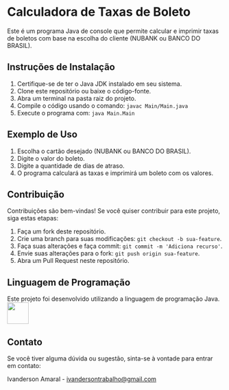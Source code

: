 # Calculadora de Taxas de Boleto

Este é um programa Java de console que permite calcular e imprimir taxas de boletos com base na escolha do cliente (NUBANK ou BANCO DO BRASIL).

## Instruções de Instalação

1. Certifique-se de ter o Java JDK instalado em seu sistema.
2. Clone este repositório ou baixe o código-fonte.
3. Abra um terminal na pasta raiz do projeto.
4. Compile o código usando o comando: `javac Main/Main.java`
5. Execute o programa com: `java Main.Main`

## Exemplo de Uso

1. Escolha o cartão desejado (NUBANK ou BANCO DO BRASIL).
2. Digite o valor do boleto.
3. Digite a quantidade de dias de atraso.
4. O programa calculará as taxas e imprimirá um boleto com os valores.

## Contribuição

Contribuições são bem-vindas! Se você quiser contribuir para este projeto, siga estas etapas:

1. Faça um fork deste repositório.
2. Crie uma branch para suas modificações: `git checkout -b sua-feature`.
3. Faça suas alterações e faça commit: `git commit -m 'Adiciona recurso'`.
4. Envie suas alterações para o fork: `git push origin sua-feature`.
5. Abra um Pull Request neste repositório.
  
## Linguagem de Programação

Este projeto foi desenvolvido utilizando a linguagem de programação Java.
<img height=50 src="https://cdn.jsdelivr.net/gh/devicons/devicon/icons/java/java-original.svg"/>

## Contato

Se você tiver alguma dúvida ou sugestão, sinta-se à vontade para entrar em contato:

Ivanderson Amaral - ivandersontrabalho@gmail.com

